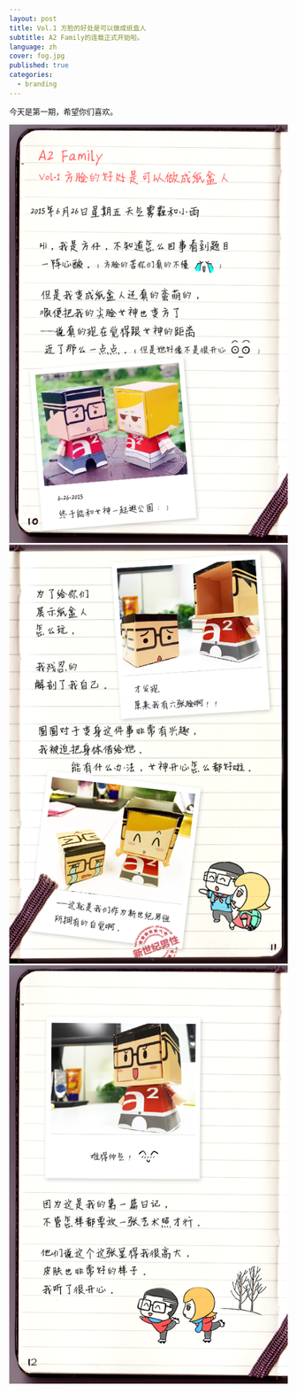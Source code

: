 ```yaml
---
layout: post
title: Vol.1 方脸的好处是可以做成纸盒人
subtitle: A2 Family的连载正式开始啦。
language: zh
cover: fog.jpg
published: true
categories:
  - branding
---
```

今天是第一期，希望你们喜欢。

![page01](/image/A2Family/VOL1/page1.png)
![page02](/image/A2Family/VOL1/page2.png)
![page03](/image/A2Family/VOL1/page3.png)
